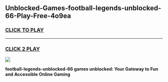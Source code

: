
## Unblocked-Games-football-legends-unblocked-66-Play-Free-4o9ea
<h3>
<a href="https://premium76.site?title=football-legends-unblocked-66&ref=21A">CLICK TO PLAY</a></h3>
<hr>

<h3>
<a href="https://premium76.site?title=football-legends-unblocked-66&ref=21A">CLICK 2 PLAY</a>
  
</h3>

<a href="https://premium76.site?title=football-legends-unblocked-66&ref=21A"><img src="https://clearcache.store/games.png"></a>


**football-legends-unblocked-66 games unblocked: Your Gateway to Fun and Accessible Online Gaming**
